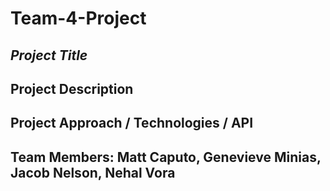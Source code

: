 # Team-4-Project

## *Project Title*
## Project Description
## Project Approach / Technologies / API
## Team Members: Matt Caputo, Genevieve Minias, Jacob Nelson, Nehal Vora 
